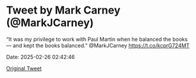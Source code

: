 # Tweet by Mark Carney (@MarkJCarney)

“It was my privilege to work with Paul Martin when he balanced the books — and kept the books balanced.” @MarkJCarney https://t.co/kcprG724MT

Date: 2025-02-26 02:42:46

[Original Tweet](https://x.com/MarkJCarney/status/1894578826199334970)
